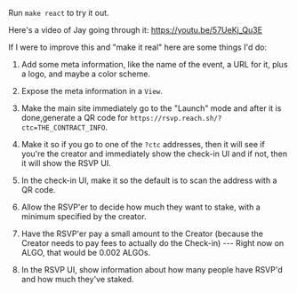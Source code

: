 Run `make react` to try it out.

Here's a video of Jay going through it:
https://youtu.be/57UeKj_Qu3E

If I were to improve this and "make it real" here are some things I'd do:

1. Add some meta information, like the name of the event, a URL for it, plus a logo, and maybe a color scheme.

1. Expose the meta information in a `View`.

1. Make the main site immediately go to the "Launch" mode and after it is done,generate a QR code for `https://rsvp.reach.sh/?ctc=THE_CONTRACT_INFO`.

1. Make it so if you go to one of the `?ctc` addresses, then it will see if you're the creator and immediately show the check-in UI and if not, then it will show the RSVP UI.

1. In the check-in UI, make it so the default is to scan the address with a QR code.

1. Allow the RSVP'er to decide how much they want to stake, with a minimum specified by the creator.

1. Have the RSVP'er pay a small amount to the Creator (because the Creator needs to pay fees to actually do the Check-in) --- Right now on ALGO, that would be 0.002 ALGOs.

1. In the RSVP UI, show information about how many people have RSVP'd and how much they've staked.
